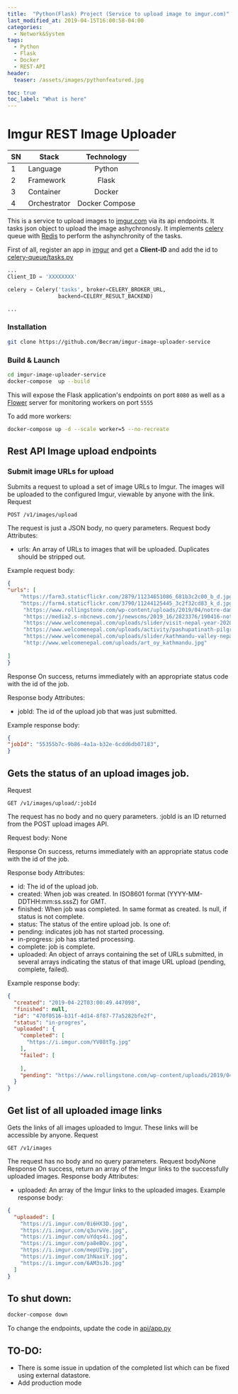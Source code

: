 ```yaml
---
title:  "Python(Flask) Project (Service to upload image to imgur.com)"
last_modified_at: 2019-04-15T16:00:58-04:00
categories:
  - Network&System
tags:
  - Python
  - Flask
  - Docker
  - REST-API
header:
  teaser: /assets/images/pythonfeatured.jpg

toc: true
toc_label: "What is here"
---
```


# Imgur REST Image Uploader

| SN |      Stack   | Technology        | 
|--| ------------- |:-------------:|
| 1 | Language     | Python | 
| 2 |Framework      | Flask      | 
| 3| Container | Docker      |  
| 4|Orchestrator | Docker Compose      |  


This is a service to upload images to [imgur.com](https://www.imgur.com) via its api endpoints. It tasks json object to upload the image ashychronosly. It implements [celery](http://www.celeryproject.org/) queue with [Redis](https://redis.io/) to perform the ashynchronity of the tasks. 

First of all, register an app in [imgur](https://api.imgur.com/oauth2/addclient) and get a **Client-ID** and add the id to [celery-queue/tasks.py](celery-queue/tasks.py)

```python
...
Client_ID = 'XXXXXXXX'

celery = Celery('tasks', broker=CELERY_BROKER_URL,
                backend=CELERY_RESULT_BACKEND)

...                
```


### Installation


```bash
git clone https://github.com/Becram/imgur-image-uploader-service
```

### Build & Launch
```bash
cd imgur-image-uploader-service
docker-compose  up --build
```


This will expose the Flask application's endpoints on port `8080` as well as a [Flower](https://github.com/mher/flower) server for monitoring workers on port `5555`

To add more workers:
```bash
docker-compose up -d --scale worker=5 --no-recreate
```


## Rest API Image upload endpoints

### Submit image URLs for upload
Submits a request to upload a set of image URLs to Imgur. The images will be uploaded to the configured Imgur, viewable by anyone with the link.
Request
```
POST /v1/images/upload
```
The request is just a JSON body, no query parameters.
Request body
Attributes:
* urls: An array of URLs to images that will be uploaded. Duplicates should be stripped out.

Example request body:
```json
{
"urls": [
    "https://farm3.staticflickr.com/2879/11234651086_681b3c2c00_b_d.jpg",
    "https://farm4.staticflickr.com/3790/11244125445_3c2f32cd83_k_d.jpg",     
     "https://www.rollingstone.com/wp-content/uploads/2019/04/notre-dame-rebuild.jpg",
     "https://media2.s-nbcnews.com/j/newscms/2019_16/2823376/190416-notre-dame-fire-mn-0740_4917dcab40d35a0c8da7db09fc8a0aa8.f-760w.jpg",
     "https://www.welcomenepal.com/uploads/slider/visit-nepal-year-2020-ntb-dmo-site-banner.jpeg",
     "https://www.welcomenepal.com/uploads/activity/pashupatinath-pilgrimage-tour-in-kathmandu-nepal.jpeg",
     "https://www.welcomenepal.com/uploads/slider/kathmandu-valley-nepal.jpeg",
     "http://www.welcomenepal.com/uploads/art_oy_kathmandu.jpg"
 
]
}
```
Response
On success, returns immediately with an appropriate status code with the id of the job.

Response body
Attributes:
* jobId: The id of the upload job that was just submitted.

Example response body:
```json
{
"jobId": "55355b7c-9b86-4a1a-b32e-6cdd6db07183",
}
```



## Gets the status of an upload images job.
Request
```
GET /v1/images/upload/:jobId
```
The request has no body and no query parameters. :jobId is an ID returned from the POST upload images API.

Request body: None

Response
On success, returns immediately with an appropriate status code with the id of the job.

Response body
Attributes:
* id: The id of the upload job.
* created: When job was created. In ISO8601 format (YYYY-MM-DDTHH:mm:ss.sssZ) for GMT.
* finished: When job was completed. In same format as created. Is null, if status is not complete.
* status: The status of the entire upload job. Is one of:
* pending: indicates job has not started processing.
* in-progress: job has started processing.
* complete: job is complete.
* uploaded: An object of arrays containing the set of URLs submitted, in several arrays indicating the status of that image URL upload (pending, complete, failed).

Example response body:

```json
{
  "created": "2019-04-22T03:00:49.447098",
  "finished": null,
  "id": "470f0516-b31f-4d14-8f87-77a5282bfe2f",
  "status": "in-progres",
  "uploaded": {
    "completed": [
      "https://i.imgur.com/YV08tTg.jpg"
    ],
    "failed": [
      
    ],
    "pending": "https://www.rollingstone.com/wp-content/uploads/2019/04/notre-dame-rebuild.jpg"
  }
}
```

## Get list of all uploaded image links
Gets the links of all images uploaded to Imgur. These links will be accessible by anyone.
Request
```
GET /v1/images
```
The request has no body and no query parameters.
Request bodyNone
Response
On success, return an array of the Imgur links to the successfully uploaded images. 
Response body
Attributes:
* uploaded: An array of the Imgur links to the uploaded images.
Example response body:
```json
{
  "uploaded": [
    "https://i.imgur.com/0i6HX3D.jpg",
    "https://i.imgur.com/q3urwVe.jpg",
    "https://i.imgur.com/uYdqs4i.jpg",
    "https://i.imgur.com/pa8eBQv.jpg",
    "https://i.imgur.com/mepUIVg.jpg",
    "https://i.imgur.com/1hNaxiY.jpg",
    "https://i.imgur.com/6AM3sJb.jpg"
  ]
}
```






## To shut down:

```bash
docker-compose down
```

To change the endpoints, update the code in [api/app.py](api/app.py)

## TO-DO: 
* There is some issue in updation of the completed list which can be fixed using external datastore.
* Add production mode





